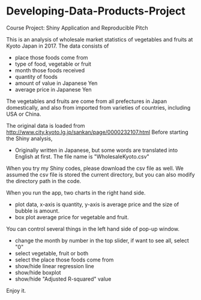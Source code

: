 # Developing-Data-Products-Project
Course Project: Shiny Application and Reproducible Pitch

This is an analysis of wholesale market statistics of vegetables and fruits at Kyoto Japan in 2017. The data consists of 
- place those foods come from
- type of food, vegetable or fruit
- month those foods received
- quantity of foods
- amount of value in Japanese Yen
- average price in Japanese Yen

The vegetables and fruits are come from all prefectures in Japan domestically, and also from imported from varieties of countries, including USA or China.

The original data is loaded from http://www.city.kyoto.lg.jp/sankan/page/0000232107.html
Before starting the Shiny analysis, 
- Originally written in Japanese, but some words are translated into English at first.
The file name is "WholesaleKyoto.csv"

When you try my Shiny codes, please download the csv file as well. We assumed the csv file is stored the current directory, but you can also modify the directory path in the code. 

When you run the app, two charts in the right hand side.
- plot data, x-axis is quantity, y-axis is average price and the size of bubble is amount.
- box plot average price for vegetable and fruit.

You can control several things in the left hand side of pop-up window.
- change the month by number in the top slider, if want to see all, select "0"
- select vegetable, fruit or both
- select the place those foods come from
- show/hide linear regression line
- show/hide boxplot
- show/hide "Adjusted R-squared" value

Enjoy it.
